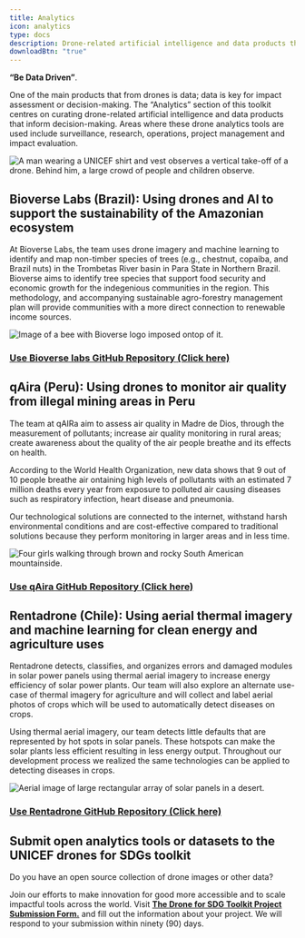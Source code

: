 ```yaml
---
title: Analytics
icon: analytics
type: docs
description: Drone-related artificial intelligence and data products that inform decision-making.
downloadBtn: "true"
---
```


**“Be Data Driven”**.

One of the main products that from drones is data;
data is key for impact assessment or decision-making.
The “Analytics” section of this toolkit centres on curating drone-related artificial intelligence and data products that inform decision-making.
Areas where these drone analytics tools are used include surveillance, research, operations, project management and impact evaluation.

![A man wearing a UNICEF shirt and vest observes a vertical take-off of a drone. Behind him, a large crowd of people and children observe.](/drone-4sdgtoolkit/analytics/UN0153379.jpg)


## Bioverse Labs (Brazil): Using drones and AI to support the sustainability of the Amazonian ecosystem

At Bioverse Labs, the team uses drone imagery and machine learning to identify and map non-timber species of trees (e.g., chestnut, copaiba, and Brazil nuts)  in the Trombetas River basin in Para State in Northern Brazil. Bioverse aims to identify tree species that support food security and economic growth for the indegenious communities in the region. This methodology, and accompanying sustainable agro-forestry management plan will provide communities with a more direct connection to renewable income sources.

![Image of a bee with Bioverse logo imposed ontop of it.](/drone-4sdgtoolkit/analytics/bioverse002.JPG)

### [Use Bioverse labs GitHub Repository (Click here)](https://github.com/Bioverse-Labs/forest-map-app)

## qAira (Peru): Using drones to monitor air quality from illegal mining areas in Peru

The team at qAIRa aim to assess air quality in Madre de Dios, through the measurement of pollutants; increase air quality monitoring in rural areas; create awareness about the quality of the air people breathe and its effects on health.

According to the World Health Organization,  new data shows that 9 out of 10 people breathe air  ontaining high levels of pollutants with an estimated 7 million deaths every year from exposure to polluted air causing diseases such as respiratory infection, heart disease and pneumonia.

Our technological solutions are connected to the internet, withstand harsh environmental conditions and are cost-effective compared to traditional solutions because they perform monitoring in larger areas and in less time.

![Four girls walking through brown and rocky South American mountainside.](/drone-4sdgtoolkit/analytics/qaira002.JPG)

### [Use qAira GitHub Repository (Click here)](https://github.com/qAIRa/qAIRaMap-OpenSource) 

## Rentadrone (Chile): Using aerial thermal imagery and machine learning for clean energy and agriculture uses 

Rentadrone detects, classifies, and organizes errors and damaged modules in solar power panels using thermal aerial imagery to increase energy efficiency of solar power plants. Our team will also explore an alternate use-case of thermal imagery for agriculture and will collect and label aerial photos of crops which will be used to automatically detect diseases on crops. 

Using thermal aerial imagery, our team detects little defaults that are represented by hot spots in solar panels. These hotspots can make the solar plants less efficient resulting in less energy output. Throughout our development process we realized the same technologies can be applied to detecting diseases in crops. 

![Aerial image of large rectangular array of solar panels in a desert.](/drone-4sdgtoolkit/analytics/rentadrone001.JPG)

### [Use Rentadrone GitHub Repository (Click here)](https://github.com/RentadroneCL/rentadronecl.github.io) 

## Submit open analytics tools or datasets to the UNICEF drones for SDGs toolkit

Do you have an open source collection of drone images or other data?  

Join our efforts to make innovation for good more accessible and to scale impactful tools across the world. Visit **[The Drone for SDG Toolkit Project Submission Form.](https://forms.gle/MW7YzC9coeZx9WH97)** and fill out the information about your project. We will respond to your submission within ninety (90) days.  
